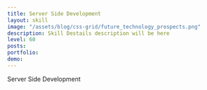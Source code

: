 ```yaml
---
title: Server Side Development
layout: skill
image: "/assets/blog/css-grid/future_technology_prospects.png"
description: Skill Destails description will be here
level: 60
posts: 
portfolio: 
demo: 
---
```


Server Side Development
